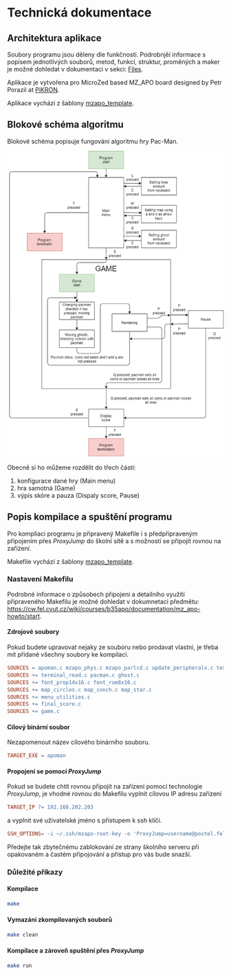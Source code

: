 # Technická dokumentace

## Architektura aplikace

Soubory programu jsou děleny dle funkčnosti. Podrobnjěí informace s popisem jednotlivých souborů, metod, funkcí, struktur, proměných a maker je možné dohledat v dokumentaci v sekci: [Files](files.html).

Aplikace je vytvořena pro MicroZed based MZ_APO board designed by Petr Porazil at [PiKRON](http://www.pikron.com/).

Aplikace vychází z šablony [mzapo_template](https://gitlab.fel.cvut.cz/b35apo/mzapo_template).

## Blokové schéma algoritmu

Blokové schéma popisuje fungování algoritmu hry Pac-Man.

![block-schema](https://raw.githubusercontent.com/petrkucerak/library/main/asstes/share/blok-schema.png)

Obecně si ho můžeme rozdělit do třech částí:

1. konfigurace dané hry (Main menu)
2. hra samotná (Game)
3. výpis skóre a pauza (Dispaly score, Pause)

## Popis kompilace a spuštění programu

Pro kompliaci programu je připravený Makefile i s předpřipraveným připojením přes *ProxyJump* do školní sítě a s možností se připojit rovnou na zařízení.

Makefile vychází z šablony [mzapo_template](https://gitlab.fel.cvut.cz/b35apo/mzapo_template).

### Nastavení Makefilu

Podrobné informace o způsobech připojení a detailního využití připraveného Makefilu je možné dohledat v dokumnetaci předmětu: https://cw.fel.cvut.cz/wiki/courses/b35apo/documentation/mz_apo-howto/start.

#### Zdrojové soubory

Pokud budete upravovat nejaky ze souboru nebo prodavat vlastni, je třeba mít přidané všechny soubory ke kompilaci.

```Makefile
SOURCES = apoman.c mzapo_phys.c mzapo_parlcd.c update_peripherals.c text_fb.c map_from_template.c map_to_fb.c draw_shapes.c
SOURCES += terminal_read.c pacman.c ghost.c
SOURCES += font_prop14x16.c font_rom8x16.c
SOURCES += map_circles.c map_conch.c map_star.c
SOURCES += menu_utilities.c
SOURCES += final_score.c
SOURCES += game.c
```

#### Cílový binární soubor

Nezapomenout název cílového binárního souboru.
```Makefile
TARGET_EXE = apoman
```

#### Propojení se pomocí *ProxyJump*

Pokud se budete chtít rovnou připojit na zařízení pomocí technologie *ProxyJump*, je vhodné rovnou do Makefilu vyplnit cílovou IP adresu zařízení
```Makefile
TARGET_IP ?= 192.168.202.203
```
 a vyplnit své uživatelské jméno s přístupem k ssh klíči.
```Makefile
SSH_OPTIONS= -i ~/.ssh/mzapo-root-key -o 'ProxyJump=username@postel.felk.cvut.cz'
```
Předejte tak zbytečnému zablokování ze strany školního serveru při opakovaném a častém připojování a přístup pro vás bude snazší.

### Důležité příkazy

#### Kompilace

```bash
make
```

#### Vymazání zkompilovaných souborů

```bash
make clean
```

#### Kompilace a zároveň spuštění přes *ProxyJump*

```bash
make run
```
